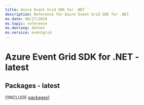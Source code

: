 ```yaml
---
title: Azure Event Grid SDK for .NET
description: Reference for Azure Event Grid SDK for .NET
ms.date: 08/27/2024
ms.topic: reference
ms.devlang: dotnet
ms.service: eventgrid
---
```

# Azure Event Grid SDK for .NET - latest
## Packages - latest
[!INCLUDE [packages](event-grid-index.md)]